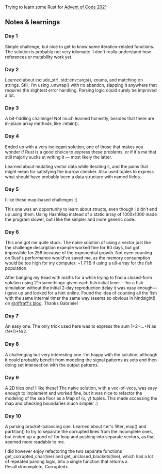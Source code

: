 Trying to learn some Rust for [Advent of Code 2021](https://adventofcode.com/2021/)

## Notes & learnings

### Day 1
Simple challenge, but nice to get to know some iteration-related functions. The solution is probably not very idiomatic. I don't really understand how references or mutability work yet.

### Day 2
Learned about include_str!, std::env::args(), enums, and matching on strings. Still, i'm using .unwrap() with no abandon, slapping it anywhere that requires the slightest error handling. Parsing logic could surely be improved a lot.

### Day 3
A bit-fiddling challenge! Not much learned honestly, besides that there are in-place array methods, like .retain().

### Day 4
Ended up with a very inelegant solution, one of those that makes you wonder if Rust is a good choice to express these problems, or if it's me that still majorly sucks at writing it — most likely the latter.

Learned about mutating vector data while iterating it, and the pains that might mean for satisfying the burrow checker. Also used tuples to express what should have probably been a data structure with named fields.

### Day 5
I like these map-based challenges :)

This one was an opportunity to learn about structs, even though i didn't end up using them. Using HashMap instead of a static array of 1000x1000 made the program slower, but i like the simpler and more generic code.

### Day 6
This one got me quite stuck. The naive solution of using a vector just like the challenge description example worked fine for 80 days, but got impossible for 256 because of the exponential growth. Not even counting on Rust's performance would've saved me, as the memory consumption would be too high for my computer: ~1.7TB if using a u8-array for the fish population.

After banging my head with maths for a while trying to find a closed-form solution using 2^\<something\> given each fish initial timer —for a fish simulation without the initial 2-day reproduction delay it was easy enough— i gave up and looked for a hint online. Found the idea of counting all the fish with the same internal timer the same way (seems so obvious in hindsight!) on [@riffraff's blog](https://riffraff.info/2021/12/advent-of-code-2021-day-6/). Thanks Gabriele!

### Day 7
An easy one. The only trick used here was to express the sum 1+2+...+N as (N+1)*N/2.

### Day 8
A challenging but very interesting one. I'm happy with the solution, although it could probably benefit from modeling the signal patterns as sets and then doing set intersection with the output patterns.

### Day 9
A 2D tiles one! I like these! The naive solution, with a vec-of-vecs, was easy enough to implement and worked fine, but it was nice to refactor the modeling of the sea floor as a Map of (x, y) tuples. This made accessing the map and checking boundaries much simpler :)

### Day 10
A parsing bracket-balancing one. Learned about iter's filter_map() and partition() to try to separate the corrupted lines from the incomplete ones, but ended up a good ol' for loop and pushing into separate vectors, as that seemed more readable to me.

I did however enjoy refactoring the two separate functions get_corrupted_char(line) and get_unclosed_brackets(line), which had a lot of repeated parsing logic, into a single function that returns a Result\<Incomplete, Corrupted\>.
